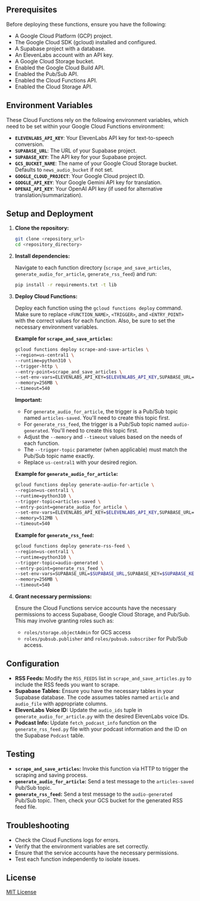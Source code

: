 ## Prerequisites

Before deploying these functions, ensure you have the following:

*   A Google Cloud Platform (GCP) project.
*   The Google Cloud SDK (gcloud) installed and configured.
*   A Supabase project with a database.
*   An ElevenLabs account with an API key.
*   A Google Cloud Storage bucket.
*   Enabled the Google Cloud Build API.
*   Enabled the Pub/Sub API.
*   Enabled the Cloud Functions API.
*   Enabled the Cloud Storage API.

## Environment Variables

These Cloud Functions rely on the following environment variables, which need to be set within your Google Cloud Functions environment:

*   **`ELEVENLABS_API_KEY`**: Your ElevenLabs API key for text-to-speech conversion.
*   **`SUPABASE_URL`**: The URL of your Supabase project.
*   **`SUPABASE_KEY`**: The API key for your Supabase project.
*   **`GCS_BUCKET_NAME`**: The name of your Google Cloud Storage bucket. Defaults to `news_audio_bucket` if not set.
*   **`GOOGLE_CLOUD_PROJECT`**: Your Google Cloud project ID.
*   **`GOOGLE_API_KEY`**: Your Google Gemini API key for translation.
*   **`OPENAI_API_KEY`**: Your OpenAI API key (if used for alternative translation/summarization).

## Setup and Deployment

1.  **Clone the repository:**

    ```bash
    git clone <repository_url>
    cd <repository_directory>
    ```

2.  **Install dependencies:**

    Navigate to each function directory (`scrape_and_save_articles`, `generate_audio_for_article`, `generate_rss_feed`) and run:

    ```bash
    pip install -r requirements.txt -t lib
    ```

3.  **Deploy Cloud Functions:**

    Deploy each function using the `gcloud functions deploy` command.  Make sure to replace `<FUNCTION_NAME>`, `<TRIGGER>`, and `<ENTRY_POINT>` with the correct values for each function.  Also, be sure to set the necessary environment variables.

    **Example for `scrape_and_save_articles`:**

    ```bash
    gcloud functions deploy scrape-and-save-articles \
    --region=us-central1 \
    --runtime=python310 \
    --trigger-http \
    --entry-point=scrape_and_save_articles \
    --set-env-vars=ELEVENLABS_API_KEY=$ELEVENLABS_API_KEY,SUPABASE_URL=$SUPABASE_URL,SUPABASE_KEY=$SUPABASE_KEY,GCS_BUCKET_NAME=$GCS_BUCKET_NAME,GOOGLE_CLOUD_PROJECT=$GOOGLE_CLOUD_PROJECT,GOOGLE_API_KEY=$GOOGLE_API_KEY,OPENAI_API_KEY=$OPENAI_API_KEY \
    --memory=256MB \
    --timeout=540
    ```

    **Important:**

    *   For `generate_audio_for_article`, the trigger is a Pub/Sub topic named `articles-saved`.  You'll need to create this topic first.
    *   For `generate_rss_feed`, the trigger is a Pub/Sub topic named `audio-generated`. You'll need to create this topic first.
    *   Adjust the `--memory` and `--timeout` values based on the needs of each function.
    *   The `--trigger-topic` parameter (when applicable) must match the Pub/Sub topic name exactly.
    *   Replace `us-central1` with your desired region.

    **Example for `generate_audio_for_article`:**

    ```bash
    gcloud functions deploy generate-audio-for-article \
    --region=us-central1 \
    --runtime=python310 \
    --trigger-topic=articles-saved \
    --entry-point=generate_audio_for_article \
    --set-env-vars=ELEVENLABS_API_KEY=$ELEVENLABS_API_KEY,SUPABASE_URL=$SUPABASE_URL,SUPABASE_KEY=$SUPABASE_KEY,GCS_BUCKET_NAME=$GCS_BUCKET_NAME,GOOGLE_CLOUD_PROJECT=$GOOGLE_CLOUD_PROJECT \
    --memory=512MB \
    --timeout=540
    ```

    **Example for `generate_rss_feed`:**

    ```bash
    gcloud functions deploy generate-rss-feed \
    --region=us-central1 \
    --runtime=python310 \
    --trigger-topic=audio-generated \
    --entry-point=generate_rss_feed \
    --set-env-vars=SUPABASE_URL=$SUPABASE_URL,SUPABASE_KEY=$SUPABASE_KEY,GCS_BUCKET_NAME=$GCS_BUCKET_NAME,GOOGLE_CLOUD_PROJECT=$GOOGLE_CLOUD_PROJECT \
    --memory=256MB \
    --timeout=540
    ```

4.  **Grant necessary permissions:**

    Ensure the Cloud Functions service accounts have the necessary permissions to access Supabase, Google Cloud Storage, and Pub/Sub.  This may involve granting roles such as:

    *   `roles/storage.objectAdmin` for GCS access
    *   `roles/pubsub.publisher` and `roles/pubsub.subscriber` for Pub/Sub access.

## Configuration

*   **RSS Feeds:**  Modify the `RSS_FEEDS` list in `scrape_and_save_articles.py` to include the RSS feeds you want to scrape.
*   **Supabase Tables:**  Ensure you have the necessary tables in your Supabase database. The code assumes tables named `article` and `audio_file` with appropriate columns.
*   **ElevenLabs Voice ID:** Update the `audio_ids` tuple in `generate_audio_for_article.py` with the desired ElevenLabs voice IDs.
*   **Podcast Info:** Update `fetch_podcast_info` function on the `generate_rss_feed.py` file with your podcast information and the ID on the Supabase `Podcast` table.

## Testing

*   **`scrape_and_save_articles`:** Invoke this function via HTTP to trigger the scraping and saving process.
*   **`generate_audio_for_article`:** Send a test message to the `articles-saved` Pub/Sub topic.
*   **`generate_rss_feed`:** Send a test message to the `audio-generated` Pub/Sub topic.  Then, check your GCS bucket for the generated RSS feed file.

## Troubleshooting

*   Check the Cloud Functions logs for errors.
*   Verify that the environment variables are set correctly.
*   Ensure that the service accounts have the necessary permissions.
*   Test each function independently to isolate issues.

## License

[MIT License](LICENSE)
